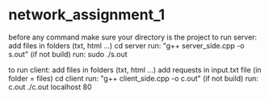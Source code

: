 # network_assignment_1
before any command make sure your directory is the project
to run server:
  add files in folders (txt, html ...)
  cd server
  run: "g++ server_side.cpp -o s.out" (if not build)
  run: sudo ./s.out

to run client:
  add files in folders (txt, html ...)
  add requests in input.txt file (in folder = files)
  cd client
  run: "g++ client_side.cpp -o c.out" (if not build)
  run: c.out ./c.out localhost 80
  
  
